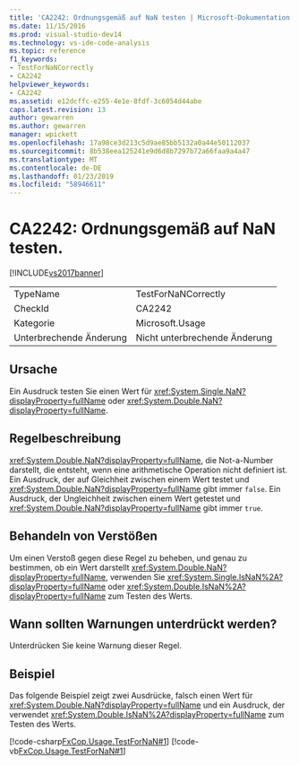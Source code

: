 ```yaml
---
title: 'CA2242: Ordnungsgemäß auf NaN testen | Microsoft-Dokumentation'
ms.date: 11/15/2016
ms.prod: visual-studio-dev14
ms.technology: vs-ide-code-analysis
ms.topic: reference
f1_keywords:
- TestForNaNCorrectly
- CA2242
helpviewer_keywords:
- CA2242
ms.assetid: e12dcffc-e255-4e1e-8fdf-3c6054d44abe
caps.latest.revision: 13
author: gewarren
ms.author: gewarren
manager: wpickett
ms.openlocfilehash: 17a98ce3d213c5d9ae85bb5132a0a44e50112037
ms.sourcegitcommit: 8b538eea125241e9d6d8b7297b72a66faa9a4a47
ms.translationtype: MT
ms.contentlocale: de-DE
ms.lasthandoff: 01/23/2019
ms.locfileid: "58946611"
---
```

# <a name="ca2242-test-for-nan-correctly"></a>CA2242: Ordnungsgemäß auf NaN testen.
[!INCLUDE[vs2017banner](../includes/vs2017banner.md)]

|||
|-|-|
|TypeName|TestForNaNCorrectly|
|CheckId|CA2242|
|Kategorie|Microsoft.Usage|
|Unterbrechende Änderung|Nicht unterbrechende Änderung|

## <a name="cause"></a>Ursache
 Ein Ausdruck testen Sie einen Wert für <xref:System.Single.NaN?displayProperty=fullName> oder <xref:System.Double.NaN?displayProperty=fullName>.

## <a name="rule-description"></a>Regelbeschreibung
 <xref:System.Double.NaN?displayProperty=fullName>, die Not-a-Number darstellt, die entsteht, wenn eine arithmetische Operation nicht definiert ist. Ein Ausdruck, der auf Gleichheit zwischen einem Wert testet und <xref:System.Double.NaN?displayProperty=fullName> gibt immer `false`. Ein Ausdruck, der Ungleichheit zwischen einem Wert getestet und <xref:System.Double.NaN?displayProperty=fullName> gibt immer `true`.

## <a name="how-to-fix-violations"></a>Behandeln von Verstößen
 Um einen Verstoß gegen diese Regel zu beheben, und genau zu bestimmen, ob ein Wert darstellt <xref:System.Double.NaN?displayProperty=fullName>, verwenden Sie <xref:System.Single.IsNaN%2A?displayProperty=fullName> oder <xref:System.Double.IsNaN%2A?displayProperty=fullName> zum Testen des Werts.

## <a name="when-to-suppress-warnings"></a>Wann sollten Warnungen unterdrückt werden?
 Unterdrücken Sie keine Warnung dieser Regel.

## <a name="example"></a>Beispiel
 Das folgende Beispiel zeigt zwei Ausdrücke, falsch einen Wert für <xref:System.Double.NaN?displayProperty=fullName> und ein Ausdruck, der verwendet <xref:System.Double.IsNaN%2A?displayProperty=fullName> zum Testen des Werts.

 [!code-csharp[FxCop.Usage.TestForNaN#1](../snippets/csharp/VS_Snippets_CodeAnalysis/FxCop.Usage.TestForNaN/cs/FxCop.Usage.TestForNaN.cs#1)]
 [!code-vb[FxCop.Usage.TestForNaN#1](../snippets/visualbasic/VS_Snippets_CodeAnalysis/FxCop.Usage.TestForNaN/vb/FxCop.Usage.TestForNaN.vb#1)]
